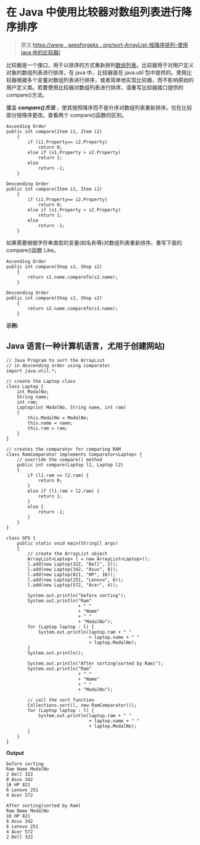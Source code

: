 # 在 Java 中使用比较器对数组列表进行降序排序

> 原文:[https://www . geesforgeks . org/sort-ArrayList-按降序排列-使用 java 中的比较器/](https://www.geeksforgeeks.org/sort-arraylist-in-descending-order-using-comparator-in-java/)

比较器是一个接口，用于以排序的方式重新排列[数组列表](https://www.geeksforgeeks.org/arraylist-in-java/)。比较器用于对用户定义对象的数组列表进行排序。在 java 中，比较器是在 java.util 包中提供的。使用比较器根据多个变量对数组列表进行排序，或者简单地实现比较器，而不影响原始的用户定义类。若要使用比较器对数组列表进行排序，请重写比较器接口提供的 compare()方法。

覆盖 ***compare()方法*** ，使其按照降序而不是升序对数组列表重新排序。仅在比较部分按降序更改。查看两个 compare()函数的区别。

```
Ascending Order
public int compare(Item i1, Item i2)
    {
        if (i1.Property== i2.Property)
            return 0;
        else if (s1.Property > s2.Property)
            return 1;
        else
            return -1;
    }

Descending Order
public int compare(Item i1, Item i2)
    {
        if (i1.Property== i2.Property)
            return 0;
        else if (s1.Property < s2.Property)
            return 1;
        else
            return -1;
    }
```

如果需要根据字符串类型的变量(如名称等)对数组列表重新排序。重写下面的 compare()函数 Like。

```
Ascending Order
public int compare(Shop s1, Shop s2)
    {
        return s1.name.compareTo(s2.name);
    }

Descending Order
public int compare(Shop s1, Shop s2)
    {
        return s2.name.compareTo(s1.name);
    }
```

**示例:**

## Java 语言(一种计算机语言，尤用于创建网站)

```
// Java Program to sort the ArrayList 
// in descending order using comparator
import java.util.*;

// create the Laptop class
class Laptop {
    int ModalNo;
    String name;
    int ram;
    Laptop(int ModalNo, String name, int ram)
    {
        this.ModalNo = ModalNo;
        this.name = name;
        this.ram = ram;
    }
}

// creates the comparator for comparing RAM
class RamComparator implements Comparator<Laptop> {
    // override the compare() method
    public int compare(Laptop l1, Laptop l2)
    {
        if (l1.ram == l2.ram) {
            return 0;
        }
        else if (l1.ram < l2.ram) {
            return 1;
        }
        else {
            return -1;
        }
    }
}

class GFG {
    public static void main(String[] args)
    {
        // create the ArrayList object
        ArrayList<Laptop> l = new ArrayList<Laptop>();
        l.add(new Laptop(322, "Dell", 2));
        l.add(new Laptop(342, "Asus", 8));
        l.add(new Laptop(821, "HP", 16));
        l.add(new Laptop(251, "Lenovo", 6));
        l.add(new Laptop(572, "Acer", 4));

        System.out.println("before sorting");
        System.out.println("Ram"
                           + " "
                           + "Name"
                           + " "
                           + "ModalNo");
        for (Laptop laptop : l) {
            System.out.println(laptop.ram + " "
                               + laptop.name + " "
                               + laptop.ModalNo);
        }
        System.out.println();

        System.out.println("After sorting(sorted by Ram)");
        System.out.println("Ram"
                           + " "
                           + "Name"
                           + " "
                           + "ModalNo");

        // call the sort function
        Collections.sort(l, new RamComparator());
        for (Laptop laptop : l) {
            System.out.println(laptop.ram + " "
                               + laptop.name + " "
                               + laptop.ModalNo);
        }
    }
}
```

**Output**

```
before sorting
Ram Name ModalNo
2 Dell 322
8 Asus 342
16 HP 821
6 Lenovo 251
4 Acer 572

After sorting(sorted by Ram)
Ram Name ModalNo
16 HP 821
8 Asus 342
6 Lenovo 251
4 Acer 572
2 Dell 322
```